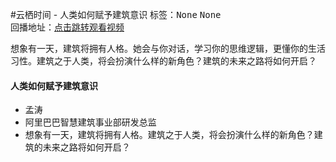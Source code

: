 #云栖时间 - 人类如何赋予建筑意识标签：<kbd>None</kbd> <kbd>None</kbd><br>回播地址：[点击跳转观看视频]()想象有一天，建筑将拥有人格。她会与你对话，学习你的思维逻辑，更懂你的生活习性。建筑之于人类，将会扮演什么样的新角色？建筑的未来之路将如何开启？#### 人类如何赋予建筑意识* 孟涛* 阿里巴巴智慧建筑事业部研发总监* 想象有一天，建筑将拥有人格。建筑之于人类，将会扮演什么样的新角色？建筑的未来之路将如何开启？